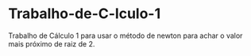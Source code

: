 # Trabalho-de-C-lculo-1
Trabalho de Cálculo 1 para usar o método de newton para achar o valor mais próximo de raiz de 2.
